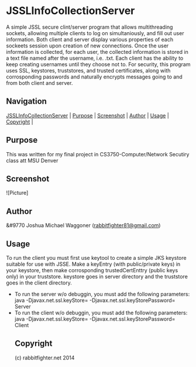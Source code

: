 JSSLInfoCollectionServer
========================
A simple JSSL secure clint/server program that allows multithreading sockets, allowing multiple clients to log on simultaniously, and fill out user information. Both client and server display various properties of each sockeets session upon creation of new connections. Once the user information is collected, for each user, the collected information is stored in a text file named after the username, i.e. <username>.txt. Each client has the ability to keep creating usernames until they choose not to. For security, this program uses SSL, keystores, truststores, and trusted certificates, along with corrosponding passwords and naturally encrypts messages going to and from both client and server. 

Navigation
-----------
[JSSLInfoCollectionServer](#jsslinfocollectionserver) |
[Purpose](#purpose) |
[Screenshot](#screenshot) |
[Author](#author) |
[Usage](#usage) | 
[Copyright](#copyright) | 


Purpose
-------
This was written for my final project in CS3750-Computer/Network Secutiry class att MSU Denver

Screenshot
----------
![Picture]


Author
------
&#9770 Joshua Michael Waggoner (rabbitfighter81@gmail.com)</li>

Usage
-----
To run the client you must first use keytool to create a simple JKS keystore suitable for use with JSSE. Make a keyEntry (with public/private keys) in your keystore, then make corrosponding trustedCertEnttry (public keys only) in your truststore. keystore goes in server directory and the truststore goes in the client directory. 
<ul>
<li> To run the server w/o debuggin, you must add the following parameters: 
java -Djavax.net.ssl.keyStore=<path to keystore> -Djavax.net.ssl.keyStorePassword=<password> Server <port>
</li>
<li> To run the client w/o debuggin, you must add the following parameters:
java -Djavax.net.ssl.keyStore=<path to keystore> -Djavax.net.ssl.keyStorePassword=<password> Client <host name> <port>
</li>

Copyright
---------
(c) rabbitfighter.net 2014





